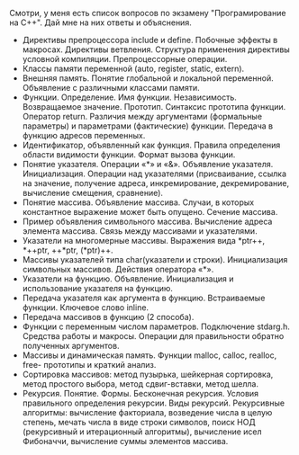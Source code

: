 Смотри, у меня есть список вопросов по экзамену "Програмирование на C++". Дай мне на них ответы и объяснения.

- Директивы препроцессора include и define. Побочные эффекты в макросах. Директивы ветвления. Структура применения директивы условной компиляции. Препроцессорные операции.
- Классы памяти переменной (auto, register, static, extern).
- Внешняя память. Понятие глобальной и локальной переменной. Объявление с различными классами памяти.
- Функции. Определение. Имя функции. Независимость. Возвращаемое значение. Прототип. Синтаксис прототипа функции. Оператор return. Различия между аргументами (формальные параметры) и параметрами (фактические) функции. Передача в функцию адресов переменных.
- Идентификатор, объявленный как функция. Правила определения области видимости функции. Формат вызова функции.
- Понятие указателя. Операции «*» и «&». Объявление указателя. Инициализация. Операции над указателями (присваивание, ссылка на значение, получение адреса, инкремирование, декремирование, вычисление смещения, сравнение).
- Понятие массива. Объявление массива. Случаи, в которых константное выражение может быть опущено. Сечение массива.
- Пример объявления символьного массива. Вычисление адреса элемента массива. Связь между массивами и указателями.
- Указатели на многомерные массивы. Выражения вида *ptr++, *++ptr, ++*ptr, (*ptr)++.
- Массивы указателей типа char(указатели и строки). Инициализация символьных массивов. Действия оператора «*».
- Указатели на функцию. Объявление. Инициализация и использование указателя на функцию.
- Передача указателя как аргумента в функцию. Встраиваемые функции. Ключевое слово inline.
- Передача массивов в функцию (2 способа).
- Функции с переменным числом параметров. Подключение stdarg.h. Средства работы и макросы. Операции для правильности обратно полученных аргументов.
- Массивы и динамическая память. Функции malloc, calloc, realloc, free- прототипы и краткий анализ.
- Сортировка массивов: метод пузырька, шейкерная сортировка, метод простого выбора, метод сдвиг-вставки, метод шелла.
- Рекурсия. Понятие. Формы. Бесконечная рекурсия. Условия правильного определения рекурсии. Виды рекурсий. Рекурсивные алгоритмы: вычисление факториала, возведение числа в целую степень, мечать числа в виде строки символов, поиск НОД (рекурсивный и итерационный алгоритмы), вычисление исел Фибоначчи, вычисление суммы элементов массива.